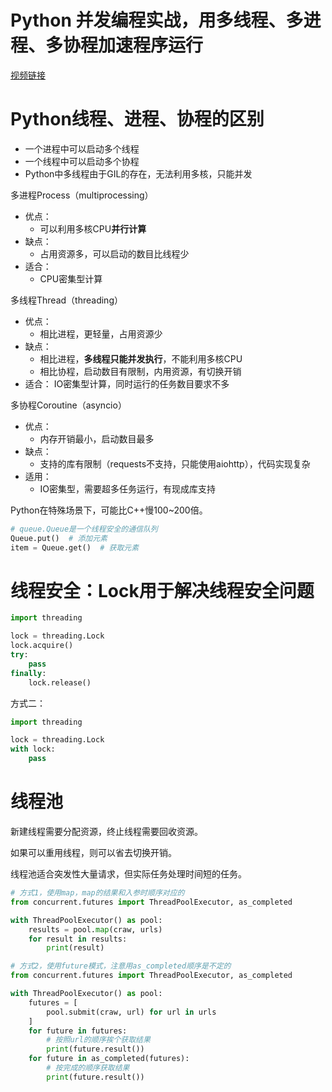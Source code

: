 # Python 并发编程实战，用多线程、多进程、多协程加速程序运行

[视频链接](https://www.bilibili.com/video/BV1bK411A7tV?p=1)

# Python线程、进程、协程的区别

+ 一个进程中可以启动多个线程
+ 一个线程中可以启动多个协程
+ Python中多线程由于GIL的存在，无法利用多核，只能并发

多进程Process（multiprocessing）

+ 优点：
    + 可以利用多核CPU**并行计算**
+ 缺点：
    + 占用资源多，可以启动的数目比线程少
+ 适合：
    + CPU密集型计算

多线程Thread（threading）

+ 优点：
    + 相比进程，更轻量，占用资源少
+ 缺点：
    + 相比进程，**多线程只能并发执行**，不能利用多核CPU
    + 相比协程，启动数目有限制，内用资源，有切换开销
+ 适合： IO密集型计算，同时运行的任务数目要求不多

多协程Coroutine（asyncio）

+ 优点：
    + 内存开销最小，启动数目最多
+ 缺点：
    + 支持的库有限制（requests不支持，只能使用aiohttp），代码实现复杂
+ 适用：
    + IO密集型，需要超多任务运行，有现成库支持

Python在特殊场景下，可能比C++慢100~200倍。

```python
# queue.Queue是一个线程安全的通信队列
Queue.put()  # 添加元素
item = Queue.get()  # 获取元素
```

# 线程安全：Lock用于解决线程安全问题

```python
import threading

lock = threading.Lock
lock.acquire()
try:
    pass
finally:
    lock.release()
```

方式二：

```python
import threading

lock = threading.Lock
with lock:
    pass
```

# 线程池

新建线程需要分配资源，终止线程需要回收资源。

如果可以重用线程，则可以省去切换开销。

线程池适合突发性大量请求，但实际任务处理时间短的任务。

```python
# 方式1，使用map，map的结果和入参时顺序对应的
from concurrent.futures import ThreadPoolExecutor, as_completed

with ThreadPoolExecutor() as pool:
    results = pool.map(craw, urls)
    for result in results:
        print(result)

```

```python
# 方式2，使用future模式，注意用as_completed顺序是不定的
from concurrent.futures import ThreadPoolExecutor, as_completed

with ThreadPoolExecutor() as pool:
    futures = [
        pool.submit(craw, url) for url in urls
    ]
    for future in futures:
        # 按照url的顺序挨个获取结果
        print(future.result())
    for future in as_completed(futures):
        # 按完成的顺序获取结果
        print(future.result())

```